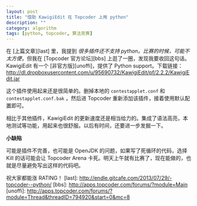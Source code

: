 ```yaml
---
layout: post
title: "借助 KawigiEdit 在 Topcoder 上用 python"
description: ""
category: algorithm 
tags: [python, topcoder, 算法竞赛]
---
```


在 [上篇文章][last] 里，我提到 *很多插件还不支持 python。比赛的时候，可能不太方便*，但我在 [Topcoder 官方论坛][bbs] 上逛了一圈，发现我要收回这句话。KawigiEdit 有一个 [非官方版][unoffi]，提供了 Python support。下载链接：<http://dl.dropboxusercontent.com/u/95690732/KawigiEdit/pf/2.2.2/KawigiEdit.jar>

这个插件使用起来还是很简单的。删掉本地的 `contestapplet.conf` 和 `contestapplet.conf.bak` ，然后进 Topcoder 重新添加该插件，接着使用默认配置即可。

相比于其他插件，KawigiEdit 的更新速度还是相当给力的。集成了语法高亮，本地测试等功能，用起来也很舒服。以后有时间，还要进一步发掘一下。

**小缺陷**

可能是插件不完善，也可能是 OpenJDK 的问题，如果写了死循环的代码，选择 Kill 的话可能会让 Topcoder Arena 卡死。明天上午就有比赛了，现在能做的，也就是尽量避免写出这样的代码吧。

祝大家都能涨 RATING！
[last]: http://endle.gitcafe.com/2013/07/29/-topcoder--python/
[bbs]: http://apps.topcoder.com/forums/?module=Main
[unoffi]: http://apps.topcoder.com/forums/?module=Thread&threadID=794920&start=0&mc=8

